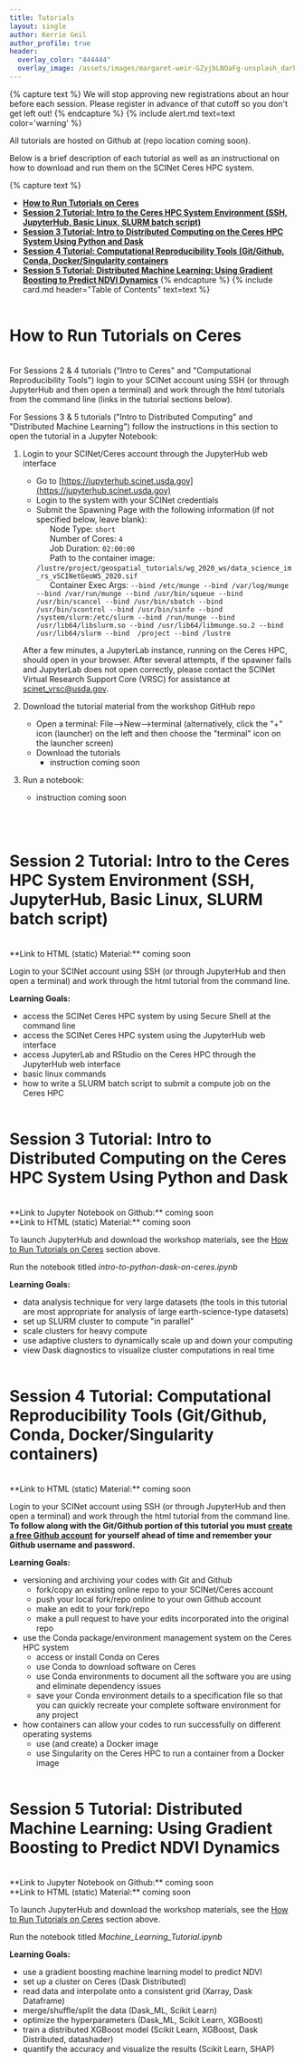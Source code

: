 ```yaml
---
title: Tutorials
layout: single
author: Kerrie Geil
author_profile: true
header:
  overlay_color: "444444"
  overlay_image: /assets/images/margaret-weir-GZyjbLNOaFg-unsplash_dark.jpg
---
```


{% capture text %}
We will stop approving new registrations about an hour before each session. Please register in advance of that cutoff so you don't get left out!
{% endcapture %} 
{% include alert.md text=text color='warning' %}

All tutorials are hosted on Github at (repo location coming soon). 

Below is a brief description of each tutorial as well as an instructional on how to download and run them on the SCINet Ceres HPC system.

{% capture text %}
* [**How to Run Tutorials on Ceres**](#how-to-run-tutorials-on-ceres)
* [**Session 2 Tutorial: Intro to the Ceres HPC System Environment (SSH, JupyterHub, Basic Linux, SLURM batch script)**](#session-2-tutorial-intro-to-the-ceres-hpc-system-environment-ssh-jupyterhub-basic-linux-slurm-batch-script)
* [**Session 3 Tutorial: Intro to Distributed Computing on the Ceres HPC System Using Python and Dask**](#session-3-tutorial-intro-to-distributed-computing-on-the-ceres-hpc-system-using-python-and-dask) 
* [**Session 4 Tutorial: Computational Reproducibility Tools (Git/Github, Conda, Docker/Singularity containers**](#session-4-tutorial-computational-reproducibility-tools-git-github-conda-docker-singularity-containers) 
* [**Session 5 Tutorial: Distributed Machine Learning: Using Gradient Boosting to Predict NDVI Dynamics**](#session-5-tutorial-distributed-machine-learning-using-gradient-boosting-to-predict-ndvi-dynamics)
{% endcapture %}
{% include card.md header="Table of Contents" text=text %}
<br><br>

# How to Run Tutorials on Ceres
<br>
For Sessions 2 & 4 tutorials ("Intro to Ceres" and "Computational Reproducibility Tools") login to your SCINet account using SSH (or through JupyterHub and then open a terminal) and work through the html tutorials from the command line (links in the tutorial sections below).

For Sessions 3 & 5 tutorials ("Intro to Distributed Computing" and "Distributed Machine Learning") follow the instructions in this section to open the tutorial in a Jupyter Notebook:

1. Login to your SCINet/Ceres account through the JupyterHub web interface
   * Go to [https://jupyterhub.scinet.usda.gov](https://jupyterhub.scinet.usda.gov)
   * Login to the system with your SCINet credentials
   * Submit the Spawning Page with the following information (if not specified below, leave blank):<br>
   &nbsp;&nbsp;&nbsp;&nbsp;&nbsp;&nbsp;Node Type: ```short```<br>
   &nbsp;&nbsp;&nbsp;&nbsp;&nbsp;&nbsp;Number of Cores: ```4```<br>
   &nbsp;&nbsp;&nbsp;&nbsp;&nbsp;&nbsp;Job Duration: ```02:00:00```<br>
   &nbsp;&nbsp;&nbsp;&nbsp;&nbsp;&nbsp;Path to the container image: ```/lustre/project/geospatial_tutorials/wg_2020_ws/data_science_im_rs_vSCINetGeoWS_2020.sif```<br>
   &nbsp;&nbsp;&nbsp;&nbsp;&nbsp;&nbsp;Container Exec Args: ```--bind /etc/munge --bind /var/log/munge --bind /var/run/munge --bind /usr/bin/squeue --bind /usr/bin/scancel --bind /usr/bin/sbatch --bind /usr/bin/scontrol --bind /usr/bin/sinfo --bind /system/slurm:/etc/slurm --bind /run/munge --bind /usr/lib64/libslurm.so --bind /usr/lib64/libmunge.so.2 --bind /usr/lib64/slurm --bind  /project --bind /lustre```
   
    After a few minutes, a JupyterLab instance, running on the Ceres HPC, should open in your browser. After several attempts, if the spawner fails and JupyterLab does not open correctly, please contact the SCINet Virtual Research Support Core (VRSC) for assistance at scinet_vrsc@usda.gov.

2. Download the tutorial material from the workshop GitHub repo
   * Open a terminal: File-->New-->terminal (alternatively, click the "+" icon (launcher) on the left and then choose the "terminal" icon on the launcher screen) 
   * Download the tutorials
      * instruction coming soon 
      <!-- ```bash
      git clone --single-branch https://github.com/kerriegeil/SCINET-GEOSPATIAL-RESEARCH-WG.git
      ```-->
3. Run a notebook:
   * instruction coming soon 
  
<!--
   * You should now see a folder (file system extension on the left hand side of JuputerLab) titled *SCINET-GEOSPATIAL-RESEARCH-WG*.
   * Navigate to ```/SCINET-GEOSPATIAL-RESEARCH-WG/tutorials/```
   * Open the desired tutorial
   * Select the py_geo kernel (upper right corner in the notebook)
   * Execute blocks of script by clicking the "play" icon in the notebook or typing Shift+Enter 
-->
<br><br>

# Session 2 Tutorial: Intro to the Ceres HPC System Environment (SSH, JupyterHub, Basic Linux, SLURM batch script)
<br>
**Link to HTML (static) Material:** coming soon <!--[Session 2 Tutorial](/link-to-tutorial)--><br>

 Login to your SCINet account using SSH (or through JupyterHub and then open a terminal) and work through the html tutorial from the command line.

**Learning Goals:**

- access the SCINet Ceres HPC system by using Secure Shell at the command line
- access the SCINet Ceres HPC system using the JupyterHub web interface
- access JupyterLab and RStudio on the Ceres HPC through the JupyterHub web interface
- basic linux commands
- how to write a SLURM batch script to submit a compute job on the Ceres HPC
<br><br>

# Session 3 Tutorial: Intro to Distributed Computing on the Ceres HPC System Using Python and Dask
<br>
**Link to Jupyter Notebook on Github:** coming soon <br>
**Link to HTML (static) Material:** coming soon <!--[Session 3 Tutorial](/link-to-tutorial)--><br>

To launch JupyterHub and download the workshop materials, see the [How to Run Tutorials on Ceres](#how-to-run-tutorials-on-ceres) section above.

Run the notebook titled *intro-to-python-dask-on-ceres.ipynb*

**Learning Goals:**

- data analysis technique for very large datasets (the tools in this tutorial are most appropriate for analysis of large earth-science-type datasets)
- set up SLURM cluster to compute "in parallel"
- scale clusters for heavy compute
- use adaptive clusters to dynamically scale up and down your computing
- view Dask diagnostics to visualize cluster computations in real time
<br><br>

# Session 4 Tutorial: Computational Reproducibility Tools (Git/Github, Conda, Docker/Singularity containers)
<br>
**Link to HTML (static) Material:** coming soon <!--[Session 4 Tutorial](/link-to-tutorial)--><br>

 Login to your SCINet account using SSH (or through JupyterHub and then open a terminal) and work through the html tutorial from the command line. **To follow along with the Git/Github portion of this tutorial you must [create a free Github account](https://github.com/join) for yourself ahead of time and remember your Github username and password.**

**Learning Goals:**

- versioning and archiving your codes with Git and Github
    - fork/copy an existing online repo to your SCINet/Ceres account
    - push your local fork/repo online to your own Github account
    - make an edit to your fork/repo
    - make a pull request to have your edits incorporated into the original repo
- use the Conda package/environment management system on the Ceres HPC system
    - access or install Conda on Ceres
    - use Conda to download software on Ceres
    - use Conda environments to document all the software you are using and eliminate dependency issues
    - save your Conda environment details to a specification file so that you can quickly recreate your complete software environment for any project
- how containers can allow your codes to run successfully on different operating systems
    - use (and create) a Docker image
    - use Singularity on the Ceres HPC to run a container from a Docker image
<br><br>

# Session 5 Tutorial: Distributed Machine Learning: Using Gradient Boosting to Predict NDVI Dynamics
<br>
**Link to Jupyter Notebook on Github:** coming soon <br>
**Link to HTML (static) Material:** coming soon <!--[Session 5 Tutorial](/link-to-tutorial)--><br>

To launch JupyterHub and download the workshop materials, see the [How to Run Tutorials on Ceres](#how-to-run-tutorials-on-ceres) section above.

Run the notebook titled *Machine_Learning_Tutorial.ipynb*

**Learning Goals:**

- use a gradient boosting machine learning model to predict NDVI
- set up a cluster on Ceres (Dask Distributed)
- read data and interpolate onto a consistent grid (Xarray, Dask Dataframe)
- merge/shuffle/split the data (Dask_ML, Scikit Learn)
- optimize the hyperparameters (Dask_ML, Scikit Learn, XGBoost)
- train a distributed XGBoost model (Scikit Learn, XGBoost, Dask Distributed, datashader)
- quantify the accuracy and visualize the results (Scikit Learn, SHAP)
